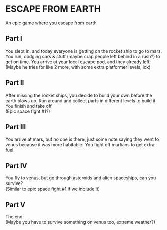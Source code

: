 # ESCAPE FROM EARTH
An epic game where you escape from earth
## Part I
You slept in, and today everyone is getting on the rocket ship to go to mars. You run, dodging cars & stuff (maybe crap people left behind in a rush?) to get on time. You arrive at your local escape pod, and they already left!  
(Maybe he tries for like 2 more, with some extra platformer levels, idk)
## Part II
After missing the rocket ships, you decide to build your own before the earth blows up. Run around and collect parts in different levels to build it. You finish and take off  
(Epic space fight #1?)
## Part III
You arrive at mars, but no one is there, just some note saying they went to venus because it was more habitable. You fight off martians to get extra fuel.
## Part IV
You fly to venus, but go through asteroids and alien spaceships, can you survive?  
(Similar to epic space fight #1 if we include it)
## Part V
The end  
(Maybe you have to survive something on venus too, extreme weather?)
